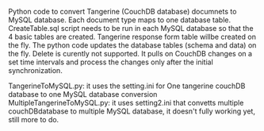Python code to convert Tangerine (CouchDB database) documnets to MySQL database.  Each document type maps to one database table.
CreateTable.sql script needs to be run in each MySQL database so that the 4 basic tables are created.  Tangerine response form table willbe created on the fly.
The python code updates the database tables (schema and data) on the fly.
Delete is curently not supported.
It pulls on CouchDB changes on a set time intervals and process the changes only after the initial synchronization.

TangerineToMySQL.py: it uses the setting.ini for One tangerine couchDB database to one MySQL database conversion
MultipleTangerineToMySQL.py: it uses setting2.ini that convetts multiple couchDBdatabase to multiple MySQL database, it doesn't fully working yet, still more to do.
